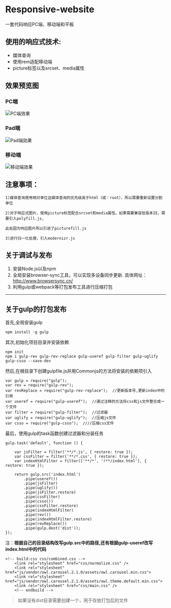 # Responsive-website
一套代码响应PC端、移动端和平板


## 使用的响应式技术:
* 媒体查询
* 使用rem适配移动端
* picture标签以及srcset、media属性

## 效果预览图
### PC端
![PC端效果](https://github.com/SryanZY/Responsive-website/raw/master/pasted-image-small.png)

### Pad端
![Pad端効果](https://github.com/SryanZY/Responsive-website/raw/master/pasted-image-small-2-2.png)

### 移动端
![移动端效果](https://github.com/SryanZY/Responsive-website/raw/master/pasted-image-small-3.png)

## 注意事项：

```
1)媒体查询使用相对单位且媒体查询的优先级高于html（或：root），所以需要重新设置分割单位

2)对于响应式图片，使用picture标签配合srcset和media属性。如果需要兼容低版本IE，需要引入polyfill.js,

此处因为响应图片所以引进了picturefill.js

3)进行归一化处理，引入modernizr.js

```

## 关于调试与发布

1. 安装Node.js以及npm
2. 全局安装browser-sync工具，可以实现多设备同步更新. 具体网址：http://www.browsersync.cn/
3. 利用gulp或webpack等打包发布工具进行压缩打包

****

## 关于gulp的打包发布   

首先,全局安装gulp  
```
npm install -g gulp
```   
其次,初始化项目目录并安装依赖 
```
npm init
npm i gulp-rev gulp-rev-replace gulp-useref gulp-filter gulp-uglify gulp-csso --save-dev
```    
然后,在根目录下创建gulpfile.js并用Commonjs的方法将安装的依赖项引入   
```
var gulp = require("gulp");
var rev = require("gulp-rev");
var revReplace = require("gulp-rev-replace");  //更新版本号,更新index中的引用
var useref = require("gulp-useref");  //通过注释的方法将css和js文件整合成一个文件
var filter = require("gulp-filter");  //过滤器
var uglify = require("gulp-uglify");  //压缩js文件
var csso = require("gulp-csso");  ////压缩css文件
```
最后，使用gulp的task函数创建过滤器和分装任务
```
gulp.task('default', function () {

    var jsFilter = filter('**/*.js', { restore: true });
    var cssFilter = filter('**/*.css', { restore: true });
    var indexHtmlFilter = filter(['**/*', '!**/index.html'], { restore: true });

    return gulp.src('index.html')
        .pipe(useref())
        .pipe(jsFilter)
        .pipe(uglify())
        .pipe(jsFilter.restore)
        .pipe(cssFilter)
        .pipe(csso())
        .pipe(cssFilter.restore)
        .pipe(indexHtmlFilter)
        .pipe(rev())
        .pipe(indexHtmlFilter.restore)
        .pipe(revReplace())
        .pipe(gulp.dest('dist'));
});
```   


注：**根据自己的目录结构改写gulp.src中的路径,还有根据gulp-useref改写index.html中的代码**
```
<!-- build:css css/combined.css -->
    <link rel="stylesheet" href="css/normalize.css" />
    <link rel="stylesheet" href="js/vendor/owl.carousel.2.1.0/assets/owl.carousel.min.css">
    <link rel="stylesheet" href="js/vendor/owl.carousel.2.1.0/assets/owl.theme.default.min.css">
    <link rel="stylesheet" href="css/main.css" />
    <!-- endbuild -->
```
> 如果没有dist目录需要创建一个，用于存放打包后的文件
